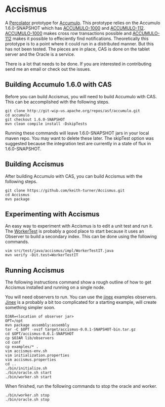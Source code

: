 Accismus
========

A [Percolator][2] prototype  for [Accumulo][1].  This prototype relies on the
Accumulo 1.6.0-SNAPSHOT which has [ACCUMULO-1000][3] and [ACCUMULO-112][5].
[ACCUMULO-1000][3] makes cross row transactions possible and  [ACCUMULO-112][5]
makes it possible to effeciently find notifications.  Theoretically this
prototype is to a point where it could run in a distributed manner.  But this
has not been tested.  The pieces are in place, CAS is done on the tablet server
and the Oracle is a service.  

There is a lot that needs to be done.  If you are interested in contributing
send me an email or check out the issues.

Building Accumulo 1.6.0 with CAS
--------------------------------

Before you can build Accismus, you will need to build Accumulo with CAS.  This
can be accomplished with the following steps.

```
git clone http://git-wip-us.apache.org/repos/asf/accumulo.git
cd accumulo
git checkout 1.6.0-SNAPSHOT
mvn clean compile install -DskipTests
```

Running these commands will leave 1.6.0-SNAPSHOT jars in your local maven repo.
You may want to delete these later.  The skipTest option was suggested because 
the integration test are currently in a state of flux in 1.6.0-SNAPSHOT.


Building Accismus
-----------------

After building Accumulo with CAS, you can build Accismus with the following steps.

```
git clone https://github.com/keith-turner/Accismus.git
cd Accismus
mvn package
```

Experimenting with Accismus
---------------------------

An easy way to experiment with Accismus is to edit a unit test and run it.  The
[WorkerTest][6] is probably a good place to start because it uses an Observer to
build a secondary index.  This can be done using the following commands.  

```
vim src/test/java/accismus/impl/WorkerTestIT.java
mvn verify -Dit.test=WorkerTestIT
```

Running Accismus
----------------

The following instructions command show a rough outline of how to get Accismus
installed and running on a single node.

You will need observers to run.  You can use the [jinex][7] examples observers.
[Jinex][7] is a probably a bit too complicated for a starting example, will
create something simpler soon.

```
OJAR=<location of observer jar>
OPT=/opt
mvn package assembly:assembly
tar -C $OPT -xvzf target/accismus-0.0.1-SNAPSHOT-bin.tar.gz
cd $OPT/accismus-0.0.1-SNAPSHOT
cp $OJAR lib/observers
cd conf
cp examples/* .
vim accismus-env.sh
vim initialization.properties
vim accismus.properties
cd ..
./bin/initialize.sh
./bin/oracle.sh start
./bin/worker.sh start
```

When finished, run the following commands to stop the oracle and worker.

```
./bin/worker.sh stop
./bin/oracle.sh stop
```

[1]: http://accumulo.apache.org
[2]: http://research.google.com/pubs/pub36726.html
[3]: https://issues.apache.org/jira/browse/ACCUMULO-1000
[5]: https://issues.apache.org/jira/browse/ACCUMULO-112
[6]: src/test/java/accismus/impl/WorkerTestIT.java
[7]: https://github.com/keith-turner/jinex

